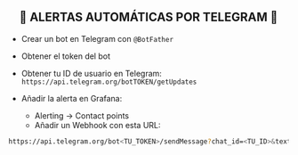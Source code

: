 <h2 align="center"> 🔔 ALERTAS AUTOMÁTICAS POR TELEGRAM 🔔 </h2>

- Crear un bot en Telegram con `@BotFather`

- Obtener el token del bot

- Obtener tu ID de usuario en Telegram: `https://api.telegram.org/botTOKEN/getUpdates`

- Añadir la alerta en Grafana:

  - Alerting → Contact points
  - Añadir un Webhook con esta URL:

```bash
https://api.telegram.org/bot<TU_TOKEN>/sendMessage?chat_id=<TU_ID>&text=${message}
```
